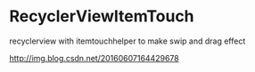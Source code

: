 # RecyclerViewItemTouch
recyclerview with itemtouchhelper to make swip and drag effect


http://img.blog.csdn.net/20160607164429678
